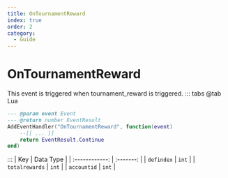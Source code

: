 ```yaml
---
title: OnTournamentReward
index: true
order: 2
category:
  - Guide
---
```


# OnTournamentReward
This event is triggered when tournament_reward is triggered.
::: tabs
@tab Lua
```lua
--- @param event Event
--- @return number EventResult
AddEventHandler("OnTournamentReward", function(event)
    --[[ ... ]]
    return EventResult.Continue
end)
```

:::
|       Key      | Data Type |
| :------------: | :-------: |
|   `defindex`   |   `int`   |
| `totalrewards` |   `int`   |
|   `accountid`  |   `int`   |